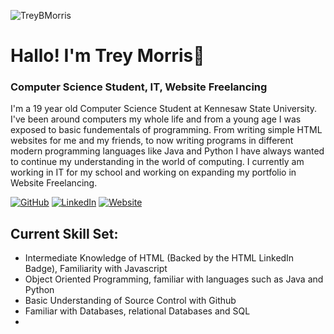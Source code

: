 <!--
**TreyBMorris/TreyBMorris** is a ✨ _special_ ✨ repository because its `README.md` (this file) appears on your GitHub profile.
-->
![TreyBMorris](https://api.lorem.space/image/pizza?w=2000&h=700)

# Hallo! I'm **Trey Morris**👋
### Computer Science Student, IT, Website Freelancing

I'm a 19 year old Computer Science Student at Kennesaw State University. I've been around computers my whole life and from a young age I was exposed to basic fundementals of programming. From writing simple HTML websites for me and my friends, to now writing programs in different modern programming languages like Java and Python I have always wanted to continue my understanding in the world of computing. I currently am working in IT for my school and working on expanding my portfolio in Website Freelancing. 

[![GitHub](https://img.shields.io/badge/GitHub-TreyBMorris-black)](https://github.com/TreyBMorris)
[![LinkedIn](https://img.shields.io/badge/LinkedIn-treybmorris-blue)](https://www.linkedin.com/in/treybmorris/)
[![Website](https://img.shields.io/badge/Website-treymorris.me-yellow)](http://treymorris.me/)


## Current Skill Set:
- Intermediate Knowledge of HTML (Backed by the HTML LinkedIn Badge), Familiarity with Javascript
- Object Oriented Programming, familiar with languages such as Java and Python
- Basic Understanding of Source Control with Github
- Familiar with Databases, relational Databases and SQL
- 
